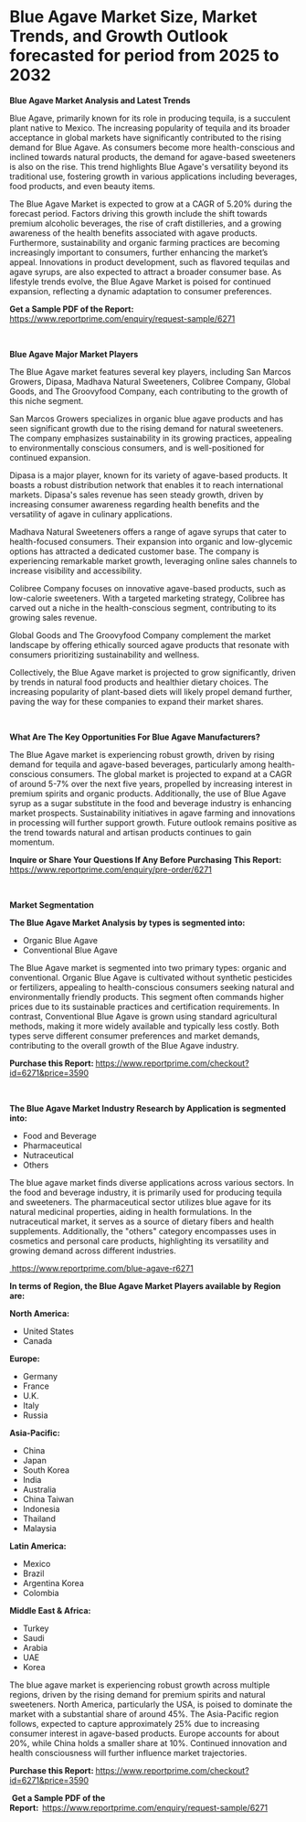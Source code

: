 <p><h1>Blue Agave Market Size, Market Trends, and Growth Outlook forecasted for period from 2025 to 2032</h1></p><p><strong>Blue Agave Market Analysis and Latest Trends</strong></p>
<p><p>Blue Agave, primarily known for its role in producing tequila, is a succulent plant native to Mexico. The increasing popularity of tequila and its broader acceptance in global markets have significantly contributed to the rising demand for Blue Agave. As consumers become more health-conscious and inclined towards natural products, the demand for agave-based sweeteners is also on the rise. This trend highlights Blue Agave's versatility beyond its traditional use, fostering growth in various applications including beverages, food products, and even beauty items.</p><p>The Blue Agave Market is expected to grow at a CAGR of 5.20% during the forecast period. Factors driving this growth include the shift towards premium alcoholic beverages, the rise of craft distilleries, and a growing awareness of the health benefits associated with agave products. Furthermore, sustainability and organic farming practices are becoming increasingly important to consumers, further enhancing the market’s appeal. Innovations in product development, such as flavored tequilas and agave syrups, are also expected to attract a broader consumer base. As lifestyle trends evolve, the Blue Agave Market is poised for continued expansion, reflecting a dynamic adaptation to consumer preferences.</p></p>
<p><strong>Get a Sample PDF of the Report:&nbsp;</strong> <a href="https://www.reportprime.com/enquiry/request-sample/6271?utm_campaign=4555&utm_medium=2&utm_source=Github&utm_content=ia&utm_term=15052025&utm_id=blue-agave">https://www.reportprime.com/enquiry/request-sample/6271</a></p>
<p>&nbsp;</p>
<p><strong>Blue Agave Major Market Players</strong></p>
<p><p>The Blue Agave market features several key players, including San Marcos Growers, Dipasa, Madhava Natural Sweeteners, Colibree Company, Global Goods, and The Groovyfood Company, each contributing to the growth of this niche segment.</p><p>San Marcos Growers specializes in organic blue agave products and has seen significant growth due to the rising demand for natural sweeteners. The company emphasizes sustainability in its growing practices, appealing to environmentally conscious consumers, and is well-positioned for continued expansion.</p><p>Dipasa is a major player, known for its variety of agave-based products. It boasts a robust distribution network that enables it to reach international markets. Dipasa's sales revenue has seen steady growth, driven by increasing consumer awareness regarding health benefits and the versatility of agave in culinary applications.</p><p>Madhava Natural Sweeteners offers a range of agave syrups that cater to health-focused consumers. Their expansion into organic and low-glycemic options has attracted a dedicated customer base. The company is experiencing remarkable market growth, leveraging online sales channels to increase visibility and accessibility.</p><p>Colibree Company focuses on innovative agave-based products, such as low-calorie sweeteners. With a targeted marketing strategy, Colibree has carved out a niche in the health-conscious segment, contributing to its growing sales revenue.</p><p>Global Goods and The Groovyfood Company complement the market landscape by offering ethically sourced agave products that resonate with consumers prioritizing sustainability and wellness.</p><p>Collectively, the Blue Agave market is projected to grow significantly, driven by trends in natural food products and healthier dietary choices. The increasing popularity of plant-based diets will likely propel demand further, paving the way for these companies to expand their market shares.</p></p>
<p>&nbsp;</p>
<p><strong>What Are The Key Opportunities For Blue Agave Manufacturers?</strong></p>
<p><p>The Blue Agave market is experiencing robust growth, driven by rising demand for tequila and agave-based beverages, particularly among health-conscious consumers. The global market is projected to expand at a CAGR of around 5-7% over the next five years, propelled by increasing interest in premium spirits and organic products. Additionally, the use of Blue Agave syrup as a sugar substitute in the food and beverage industry is enhancing market prospects. Sustainability initiatives in agave farming and innovations in processing will further support growth. Future outlook remains positive as the trend towards natural and artisan products continues to gain momentum.</p></p>
<p><strong>Inquire or Share Your Questions If Any Before Purchasing This Report:</strong> <a href="https://www.reportprime.com/enquiry/pre-order/6271?utm_campaign=4555&utm_medium=2&utm_source=Github&utm_content=ia&utm_term=15052025&utm_id=blue-agave">https://www.reportprime.com/enquiry/pre-order/6271</a></p>
<p>&nbsp;</p>
<p><strong>Market Segmentation</strong></p>
<p><strong>The Blue Agave Market Analysis by types is segmented into:</strong></p>
<p><ul><li>Organic Blue Agave</li><li>Conventional Blue Agave</li></ul></p>
<p><p>The Blue Agave market is segmented into two primary types: organic and conventional. Organic Blue Agave is cultivated without synthetic pesticides or fertilizers, appealing to health-conscious consumers seeking natural and environmentally friendly products. This segment often commands higher prices due to its sustainable practices and certification requirements. In contrast, Conventional Blue Agave is grown using standard agricultural methods, making it more widely available and typically less costly. Both types serve different consumer preferences and market demands, contributing to the overall growth of the Blue Agave industry.</p></p>
<p><strong>Purchase this Report:&nbsp;</strong><a href="https://www.reportprime.com/checkout?id=6271&price=3590&utm_campaign=4555&utm_medium=2&utm_source=Github&utm_content=ia&utm_term=15052025&utm_id=blue-agave">https://www.reportprime.com/checkout?id=6271&price=3590</a></p>
<p>&nbsp;</p>
<p><strong>The Blue Agave Market Industry Research by Application is segmented into:</strong></p>
<p><ul><li>Food and Beverage</li><li>Pharmaceutical</li><li>Nutraceutical</li><li>Others</li></ul></p>
<p><p>The blue agave market finds diverse applications across various sectors. In the food and beverage industry, it is primarily used for producing tequila and sweeteners. The pharmaceutical sector utilizes blue agave for its natural medicinal properties, aiding in health formulations. In the nutraceutical market, it serves as a source of dietary fibers and health supplements. Additionally, the "others" category encompasses uses in cosmetics and personal care products, highlighting its versatility and growing demand across different industries.</p></p>
<p><a href="https://www.reportprime.com/blue-agave-r6271?utm_campaign=4555&utm_medium=2&utm_source=Github&utm_content=ia&utm_term=15052025&utm_id=blue-agave">&nbsp;https://www.reportprime.com/blue-agave-r6271</a></p>
<p><strong>In terms of Region, the Blue Agave Market Players available by Region are:</strong></p>
<p>
    <p> <strong> North America: </strong>
        <ul>
            <li>United States</li>
            <li>Canada</li>
        </ul>
        </p> 
    <p> <strong> Europe: </strong>
        <ul>
            <li>Germany</li>
            <li>France</li>
            <li>U.K.</li>
            <li>Italy</li>
            <li>Russia</li>
        </ul>
        </p> 
    <p> <strong> Asia-Pacific: </strong>
        <ul>
            <li>China</li>
            <li>Japan</li>
            <li>South Korea</li>
            <li>India</li>
            <li>Australia</li>
            <li>China Taiwan</li>
            <li>Indonesia</li>
            <li>Thailand</li>
            <li>Malaysia</li>
        </ul>
        </p> 
    <p> <strong> Latin America: </strong>
        <ul>
            <li>Mexico</li>
            <li>Brazil</li>
            <li>Argentina Korea</li>
            <li>Colombia</li>
        </ul>
        </p> 
    <p> <strong> Middle East & Africa: </strong>
        <ul>
            <li>Turkey</li>
            <li>Saudi</li>
            <li>Arabia</li>
            <li>UAE</li>
            <li>Korea</li>
        </ul>
    </p>
    </p>
<p><p>The blue agave market is experiencing robust growth across multiple regions, driven by the rising demand for premium spirits and natural sweeteners. North America, particularly the USA, is poised to dominate the market with a substantial share of around 45%. The Asia-Pacific region follows, expected to capture approximately 25% due to increasing consumer interest in agave-based products. Europe accounts for about 20%, while China holds a smaller share at 10%. Continued innovation and health consciousness will further influence market trajectories.</p></p>
<p><strong>Purchase this Report: </strong><a href="https://www.reportprime.com/checkout?id=6271&price=3590&utm_campaign=4555&utm_medium=2&utm_source=Github&utm_content=ia&utm_term=15052025&utm_id=blue-agave">https://www.reportprime.com/checkout?id=6271&price=3590</a></p>
<p>&nbsp;<strong>Get a Sample PDF of the Report:&nbsp;&nbsp;</strong><a href="https://www.reportprime.com/enquiry/request-sample/6271?utm_campaign=4555&utm_medium=2&utm_source=Github&utm_content=ia&utm_term=15052025&utm_id=blue-agave">https://www.reportprime.com/enquiry/request-sample/6271</a></p>
<p><strong></strong></p>
<p><p></p><p></p><p></p></p>